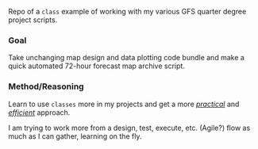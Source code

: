 Repo of a ```class``` example of working with my various GFS quarter degree project scripts.

<h3>Goal</h3>

Take unchanging map design and data plotting code bundle and make a quick automated 72-hour forecast map archive script. 

<h3>Method/Reasoning</h3>

Learn to use ```classes``` more in my projects and get a more <em><a href="" target="_blank">practical</a></em> and <em><a href="" target="_blank">efficient</a></em> approach. 

I am trying to work more from a design, test, execute, etc. (Agile?) flow as much as I can gather, learning on the fly.


